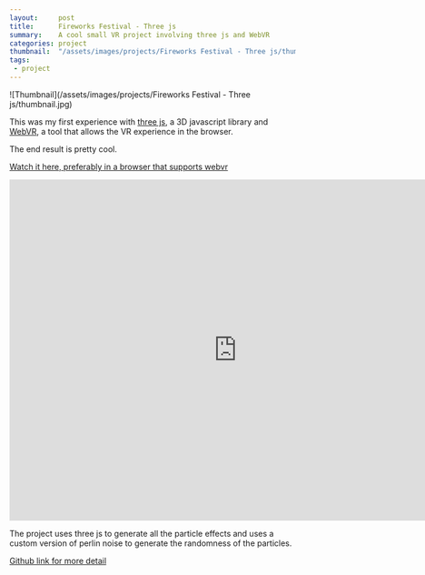 ```yaml
---
layout:     post
title:      Fireworks Festival - Three js
summary:    A cool small VR project involving three js and WebVR
categories: project
thumbnail:  "/assets/images/projects/Fireworks Festival - Three js/thumbnail.jpg"
tags:
 - project
---
```


![Thumbnail](/assets/images/projects/Fireworks Festival - Three js/thumbnail.jpg)

This was my first experience with [three js](https://threejs.org/), a 3D javascript library and [WebVR](https://webvr.info/), a tool that allows the VR experience in the browser. 

The end result is pretty cool. 

[Watch it here, preferably in a browser that supports webvr](https://pennvr.github.io/three-js-Maknee/)

<!--https://stackoverflow.com/questions/7890160/embed-website-into-my-site-->

<center><embed src="https://pennvr.github.io/three-js-Maknee/" style="width:800px; height: 600px;"></center>

The project uses three js to generate all the particle effects and uses a custom version of perlin noise to generate the randomness of the particles.

[Github link for more detail](https://github.com/PennVR/three-js-Maknee)
